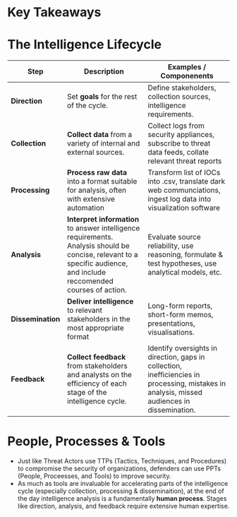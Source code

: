 # Key Takeaways

# The Intelligence Lifecycle
| Step | Description | Examples / Componenents |
|-|--| -- |
| **Direction** | Set **goals** for the rest of the cycle.  | Define stakeholders, collection sources, intelligence requirements. |
| **Collection** | **Collect data** from a variety of internal and external sources. | Collect logs from security appliances, subscribe to threat data feeds, collate relevant threat reports |
| **Processing** | **Process raw data** into a format suitable for analysis, often with extensive automation | Transform list of IOCs into .csv, translate dark web communciations, ingest log data into visualization software|
| **Analysis** | **Interpret information** to answer intelligence requirements. Analysis should be concise, relevant to a specific audience, and include reccomended courses of action. | Evaluate source reliability, use reasoning, formulate & test hypotheses, use analytical models, etc.  |
| **Dissemination** | **Deliver intelligence** to relevant stakeholders in the most appropriate format | Long-form reports, short-form memos, presentations, visualisations.|
| **Feedback** | **Collect feedback** from stakeholders and analysts on the efficiency of each stage of the intelligence cycle. | Identify oversights in direction, gaps in collection, inefficiencies in processing, mistakes in analysis, missed audiences in dissemination. |


# People, Processes & Tools
- Just like Threat Actors use TTPs (Tactics, Techniques, and Procedures) to compromise the security of organizations, defenders can use PPTs (People, Proceesses, and Tools) to improve security.
- As much as tools are invaluable for accelerating parts of the intelligence cycle (especially collection, processing & disseminaition), at the end of the day intelligence analysis is a fundamentally **human process**. Stages like direction, analysis, and feedback require extensive human expertise.

